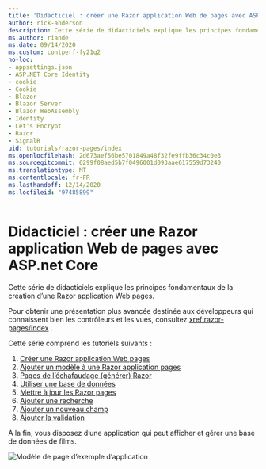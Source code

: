 ```yaml
---
title: 'Didacticiel : créer une Razor application Web de pages avec ASP.net Core'
author: rick-anderson
description: Cette série de didacticiels explique les principes fondamentaux de la création d’une Razor application Web pages.
ms.author: riande
ms.date: 09/14/2020
ms.custom: contperf-fy21q2
no-loc:
- appsettings.json
- ASP.NET Core Identity
- cookie
- Cookie
- Blazor
- Blazor Server
- Blazor WebAssembly
- Identity
- Let's Encrypt
- Razor
- SignalR
uid: tutorials/razor-pages/index
ms.openlocfilehash: 2d673aef56be5701849a48f32fe9ffb36c34c0e3
ms.sourcegitcommit: 6299f08aed5b7f0496001d093aae617559d73240
ms.translationtype: MT
ms.contentlocale: fr-FR
ms.lasthandoff: 12/14/2020
ms.locfileid: "97485899"
---
```

# <a name="tutorial-create-a-no-locrazor-pages-web-app-with-aspnet-core"></a>Didacticiel : créer une Razor application Web de pages avec ASP.net Core

Cette série de didacticiels explique les principes fondamentaux de la création d’une Razor application Web pages. 

Pour obtenir une présentation plus avancée destinée aux développeurs qui connaissent bien les contrôleurs et les vues, consultez <xref:razor-pages/index> .

Cette série comprend les tutoriels suivants :

1. [Créer une Razor application Web pages](xref:tutorials/razor-pages/razor-pages-start)
1. [Ajouter un modèle à une Razor application pages](xref:tutorials/razor-pages/model)
1. [Pages de l’échafaudage (générer) Razor](xref:tutorials/razor-pages/page)
1. [Utiliser une base de données](xref:tutorials/razor-pages/sql)
1. [Mettre à jour les Razor pages](xref:tutorials/razor-pages/da1)
1. [Ajouter une recherche](xref:tutorials/razor-pages/search)
1. [Ajouter un nouveau champ](xref:tutorials/razor-pages/new-field)
1. [Ajouter la validation](xref:tutorials/razor-pages/validation)

À la fin, vous disposez d’une application qui peut afficher et gérer une base de données de films.

![Modèle de page d’exemple d’application](index/_static/sample-page.png)
